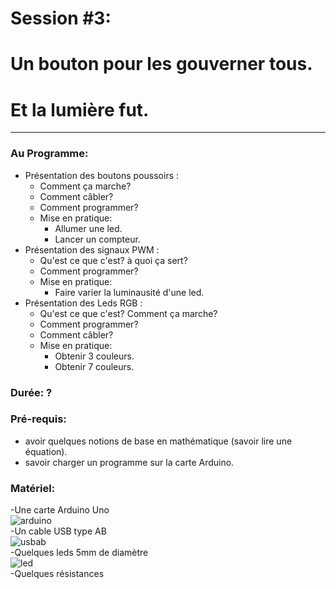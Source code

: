 
# Session #3: 
# Un bouton pour les gouverner tous.
# Et la lumière fut. 
---

### Au Programme:  
- Présentation des boutons poussoirs :  
  - Comment ça marche?
  - Comment câbler?
  - Comment programmer? 
  - Mise en pratique:
    - Allumer une led.
    - Lancer un compteur.
- Présentation des signaux PWM :  
  - Qu'est ce que c'est? à quoi ça sert?
  - Comment programmer?
  - Mise en pratique:   
    - Faire varier la luminausité d'une led. 
- Présentation des Leds RGB :  
  - Qu'est ce que c'est? Comment ça marche?
  - Comment programmer?
  - Comment câbler?
  - Mise en pratique:   
    - Obtenir 3 couleurs.
    - Obtenir 7 couleurs. 

### Durée: **?**
 
### Pré-requis:  
- avoir quelques notions de base en mathématique (savoir lire une équation).
- savoir charger un programme sur la carte Arduino.
 
### Matériel:  
-Une carte Arduino Uno  
![arduino](https://user-images.githubusercontent.com/29465741/27254447-62f8ec7a-5388-11e7-8e5b-8612e45e7a85.png)  
-Un cable USB type AB  
![usbab](https://user-images.githubusercontent.com/29465741/27254453-8fda0314-5388-11e7-8c57-2a60cd037466.png)  
-Quelques leds 5mm de diamètre  
![led](https://user-images.githubusercontent.com/29465741/27261760-dcb38202-5449-11e7-8d24-9cc7d96db89c.png)  
-Quelques résistances  
